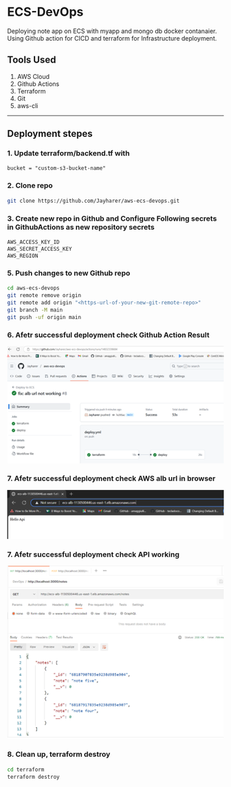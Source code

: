 # ECS-DevOps
Deploying note app on ECS with myapp and mongo db docker contanaier.
Using Github action for CICD and terraform for Infrastructure deployment.

## Tools Used
1. AWS Cloud
2. Github Actions
3. Terraform
4. Git
6. aws-cli
---

## Deployment stepes

### 1. Update **terraform/backend.tf** with
```
bucket = "custom-s3-bucket-name"
```

### 2. Clone repo
```bash
git clone https://github.com/Jayharer/aws-ecs-devops.git
```

### 3. Create new repo in Github and Configure Following secrets in GithubActions as new repository secrets 
```
AWS_ACCESS_KEY_ID
AWS_SECRET_ACCESS_KEY
AWS_REGION
```

### 5. Push changes to new Github repo
```bash
cd aws-ecs-devops
git remote remove origin
git remote add origin "<https-url-of-your-new-git-remote-repo>"
git branch -M main
git push -uf origin main
```

### 6. Afetr successful deployment check Github Action Result
![alt text](img/deploy-success.png)

### 7. Afetr successful deployment check AWS alb url in browser
![alt text](img/alb-success.png)

### 7. Afetr successful deployment check API working
![alt text](img/api-success.png)

### 8. Clean up, terraform destroy
```bash
cd terraform
terraform destroy
```







